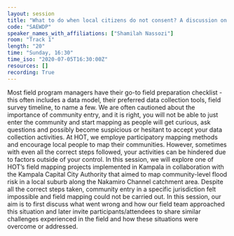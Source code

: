 ```yaml
---
layout: session
title: "What to do when local citizens do not consent? A discussion on how to navigate difficult field scenarios that involve local communities."
code: "SAEWDP"
speaker_names_with_affiliations: ["Shamilah Nassozi"]
room: "Track 1"
length: "20"
time: "Sunday, 16:30"
time_iso: "2020-07-05T16:30:00Z"
resources: []
recording: True
---
```

Most field program managers have their go-to field preparation checklist - this often includes a data model, their preferred data collection tools, field survey timeline, to name a few. We are often cautioned about the importance of community entry, and it is right, you will not be able to just enter the community and start mapping as people will get curious, ask questions and possibly become suspicious or hesitant to accept your data collection activities. At HOT, we employe participatory mapping methods and encourage local people to map their communities. However, sometimes with even all the correct steps followed, your activities can be hindered due to factors outside of your control. In this session, we will explore one of HOT’s field mapping projects implemented in Kampala in collaboration with the Kampala Capital City Authority that aimed to map community-level flood risk in a local suburb along the Nakamiro Channel catchment area. Despite all the correct steps taken, community entry in a specific jurisdiction felt impossible and field mapping could not be carried out. In this session, our aim is to first discuss what went wrong and how our field team approached this situation and later invite participants/attendees to share similar challenges experienced in the field and how these situations were overcome or addressed.
